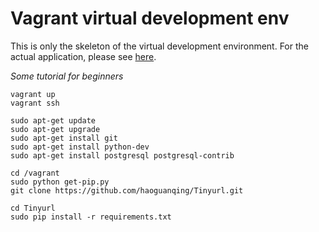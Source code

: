 # Vagrant virtual development env

This is only the skeleton of the virtual development environment.
For the actual application, please see [here](https://github.com/haoguanqing/Tinyurl).


*Some tutorial for beginners*
```
vagrant up
vagrant ssh

sudo apt-get update
sudo apt-get upgrade
sudo apt-get install git
sudo apt-get install python-dev
sudo apt-get install postgresql postgresql-contrib

cd /vagrant
sudo python get-pip.py
git clone https://github.com/haoguanqing/Tinyurl.git

cd Tinyurl
sudo pip install -r requirements.txt
```
